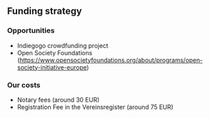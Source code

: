 ## Funding strategy

### Opportunities

*	Indiegogo crowdfunding project
*	Open Society Foundations (https://www.opensocietyfoundations.org/about/programs/open-society-initiative-europe) 





### Our costs

*	Notary fees (around 30 EUR)
*	Registration Fee in the Vereinsregister (around 75 EUR)
